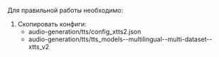 Для правильной работы необходимо:
1. Скопировать конфиги:
    - audio-generation/tts/config_xtts2.json
    - audio-generation/tts/tts_models--multilingual--multi-dataset--xtts_v2